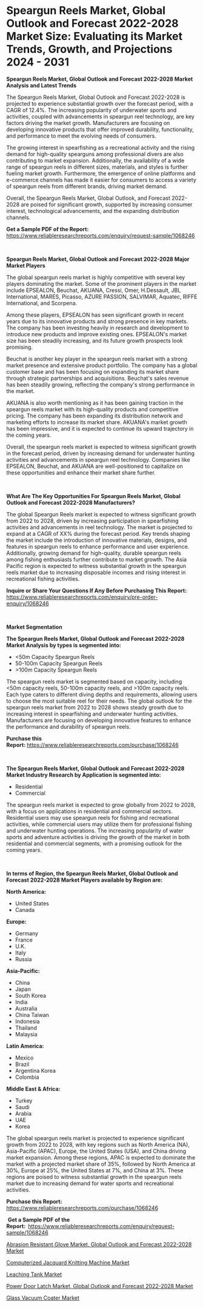<p><h1>Speargun Reels Market, Global Outlook and Forecast 2022-2028 Market Size: Evaluating its Market Trends, Growth, and Projections 2024 - 2031</h1></p><p><strong>Speargun Reels Market, Global Outlook and Forecast 2022-2028 Market Analysis and Latest Trends</strong></p>
<p><p>The Speargun Reels Market, Global Outlook and Forecast 2022-2028 is projected to experience substantial growth over the forecast period, with a CAGR of 12.4%. The increasing popularity of underwater sports and activities, coupled with advancements in speargun reel technology, are key factors driving the market growth. Manufacturers are focusing on developing innovative products that offer improved durability, functionality, and performance to meet the evolving needs of consumers.</p><p>The growing interest in spearfishing as a recreational activity and the rising demand for high-quality spearguns among professional divers are also contributing to market expansion. Additionally, the availability of a wide range of speargun reels in different sizes, materials, and styles is further fueling market growth. Furthermore, the emergence of online platforms and e-commerce channels has made it easier for consumers to access a variety of speargun reels from different brands, driving market demand.</p><p>Overall, the Speargun Reels Market, Global Outlook, and Forecast 2022-2028 are poised for significant growth, supported by increasing consumer interest, technological advancements, and the expanding distribution channels.</p></p>
<p><strong>Get a Sample PDF of the Report:&nbsp;</strong> <a href="https://www.reliableresearchreports.com/enquiry/request-sample/1068246">https://www.reliableresearchreports.com/enquiry/request-sample/1068246</a></p>
<p>&nbsp;</p>
<p><strong>Speargun Reels Market, Global Outlook and Forecast 2022-2028 Major Market Players</strong></p>
<p><p>The global speargun reels market is highly competitive with several key players dominating the market. Some of the prominent players in the market include EPSEALON, Beuchat, AKUANA, Cressi, Omer, H.Dessault, JBL International, MARES, Picasso, AZURE PASSION, SALVIMAR, Aquatec, RIFFE International, and Scorpena.</p><p>Among these players, EPSEALON has seen significant growth in recent years due to its innovative products and strong presence in key markets. The company has been investing heavily in research and development to introduce new products and improve existing ones. EPSEALON's market size has been steadily increasing, and its future growth prospects look promising.</p><p>Beuchat is another key player in the speargun reels market with a strong market presence and extensive product portfolio. The company has a global customer base and has been focusing on expanding its market share through strategic partnerships and acquisitions. Beuchat's sales revenue has been steadily growing, reflecting the company's strong performance in the market.</p><p>AKUANA is also worth mentioning as it has been gaining traction in the speargun reels market with its high-quality products and competitive pricing. The company has been expanding its distribution network and marketing efforts to increase its market share. AKUANA's market growth has been impressive, and it is expected to continue its upward trajectory in the coming years.</p><p>Overall, the speargun reels market is expected to witness significant growth in the forecast period, driven by increasing demand for underwater hunting activities and advancements in speargun reel technology. Companies like EPSEALON, Beuchat, and AKUANA are well-positioned to capitalize on these opportunities and enhance their market share further.</p></p>
<p>&nbsp;</p>
<p><strong>What Are The Key Opportunities For Speargun Reels Market, Global Outlook and Forecast 2022-2028 Manufacturers?</strong></p>
<p><p>The global Speargun Reels market is expected to witness significant growth from 2022 to 2028, driven by increasing participation in spearfishing activities and advancements in reel technology. The market is projected to expand at a CAGR of XX% during the forecast period. Key trends shaping the market include the introduction of innovative materials, designs, and features in speargun reels to enhance performance and user experience. Additionally, growing demand for high-quality, durable speargun reels among fishing enthusiasts further contribute to market growth. The Asia Pacific region is expected to witness substantial growth in the speargun reels market due to increasing disposable incomes and rising interest in recreational fishing activities.</p></p>
<p><strong>Inquire or Share Your Questions If Any Before Purchasing This Report:</strong> <a href="https://www.reliableresearchreports.com/enquiry/pre-order-enquiry/1068246">https://www.reliableresearchreports.com/enquiry/pre-order-enquiry/1068246</a></p>
<p>&nbsp;</p>
<p><strong>Market Segmentation</strong></p>
<p><strong>The Speargun Reels Market, Global Outlook and Forecast 2022-2028 Market Analysis by types is segmented into:</strong></p>
<p><ul><li><50m Capacity Speargun Reels</li><li>50-100m Capacity Speargun Reels</li><li>>100m Capacity Speargun Reels</li></ul></p>
<p><p>The speargun reels market is segmented based on capacity, including <50m capacity reels, 50-100m capacity reels, and >100m capacity reels. Each type caters to different diving depths and requirements, allowing users to choose the most suitable reel for their needs. The global outlook for the speargun reels market from 2022 to 2028 shows steady growth due to increasing interest in spearfishing and underwater hunting activities. Manufacturers are focusing on developing innovative features to enhance the performance and durability of speargun reels.</p></p>
<p><strong>Purchase this Report:&nbsp;</strong><a href="https://www.reliableresearchreports.com/purchase/1068246">https://www.reliableresearchreports.com/purchase/1068246</a></p>
<p>&nbsp;</p>
<p><strong>The Speargun Reels Market, Global Outlook and Forecast 2022-2028 Market Industry Research by Application is segmented into:</strong></p>
<p><ul><li>Residential</li><li>Commercial</li></ul></p>
<p><p>The speargun reels market is expected to grow globally from 2022 to 2028, with a focus on applications in residential and commercial sectors. Residential users may use speargun reels for fishing and recreational activities, while commercial users may utilize them for professional fishing and underwater hunting operations. The increasing popularity of water sports and adventure activities is driving the growth of the market in both residential and commercial segments, with a promising outlook for the coming years.</p></p>
<p>&nbsp;</p>
<p><strong>In terms of Region, the Speargun Reels Market, Global Outlook and Forecast 2022-2028 Market Players available by Region are:</strong></p>
<p>
    <p> <strong> North America: </strong>
        <ul>
            <li>United States</li>
            <li>Canada</li>
        </ul>
        </p> 
    <p> <strong> Europe: </strong>
        <ul>
            <li>Germany</li>
            <li>France</li>
            <li>U.K.</li>
            <li>Italy</li>
            <li>Russia</li>
        </ul>
        </p> 
    <p> <strong> Asia-Pacific: </strong>
        <ul>
            <li>China</li>
            <li>Japan</li>
            <li>South Korea</li>
            <li>India</li>
            <li>Australia</li>
            <li>China Taiwan</li>
            <li>Indonesia</li>
            <li>Thailand</li>
            <li>Malaysia</li>
        </ul>
        </p> 
    <p> <strong> Latin America: </strong>
        <ul>
            <li>Mexico</li>
            <li>Brazil</li>
            <li>Argentina Korea</li>
            <li>Colombia</li>
        </ul>
        </p> 
    <p> <strong> Middle East & Africa: </strong>
        <ul>
            <li>Turkey</li>
            <li>Saudi</li>
            <li>Arabia</li>
            <li>UAE</li>
            <li>Korea</li>
        </ul>
    </p>
    </p>
<p><p>The global speargun reels market is projected to experience significant growth from 2022 to 2028, with key regions such as North America (NA), Asia-Pacific (APAC), Europe, the United States (USA), and China driving market expansion. Among these regions, APAC is expected to dominate the market with a projected market share of 35%, followed by North America at 30%, Europe at 25%, the United States at 7%, and China at 3%. These regions are poised to witness substantial growth in the speargun reels market due to increasing demand for water sports and recreational activities.</p></p>
<p><strong>Purchase this Report: </strong><a href="https://www.reliableresearchreports.com/purchase/1068246">https://www.reliableresearchreports.com/purchase/1068246</a></p>
<p>&nbsp;<strong>Get a Sample PDF of the Report:&nbsp;&nbsp;</strong><a href="https://www.reliableresearchreports.com/enquiry/request-sample/1068246">https://www.reliableresearchreports.com/enquiry/request-sample/1068246</a></p>
<p><strong></strong></p>
<p><p><a href="https://github.com/NorbertYates/Market-Research-Report-List-3/blob/main/abrasion-resistant-glove-market-global-outlook-and-forecast-2022-2028-market.md">Abrasion Resistant Glove Market, Global Outlook and Forecast 2022-2028 Market</a></p><p><a href="https://medium.com/@malcomw102036/computerized-jacquard-knitting-machine-market-the-key-to-successful-business-strategy-forecast-bf3da72351df">Computerized Jacquard Knitting Machine Market</a></p><p><a href="https://medium.com/p/226a36df472f/edit">Leaching Tank Market</a></p><p><a href="https://github.com/nancykennedykellievqfqt2/Market-Research-Report-List-1/blob/main/power-door-latch-market-global-outlook-and-forecast-2022-2028-market.md">Power Door Latch Market, Global Outlook and Forecast 2022-2028 Market</a></p><p><a href="https://medium.com/@peterm12562/glass-vacuum-coater-nbsp-market-focuses-on-market-share-size-and-projected-forecast-till-2031-20bdbc0e3209">Glass Vacuum Coater Market</a></p></p>